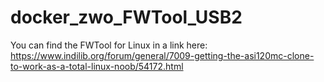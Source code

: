 # docker_zwo_FWTool_USB2

You can find the FWTool for Linux in a link here:
https://www.indilib.org/forum/general/7009-getting-the-asi120mc-clone-to-work-as-a-total-linux-noob/54172.html
